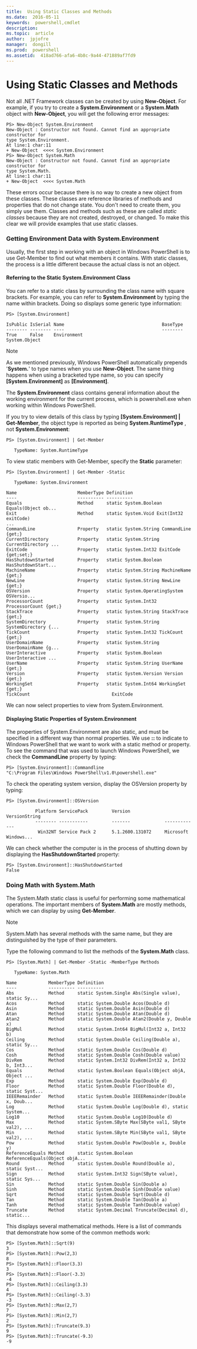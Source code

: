 ```yaml
---
title:  Using Static Classes and Methods
ms.date:  2016-05-11
keywords:  powershell,cmdlet
description:  
ms.topic:  article
author:  jpjofre
manager:  dongill
ms.prod:  powershell
ms.assetid:  418ad766-afa6-4b8c-9a44-471889af7fd9
---
```


# Using Static Classes and Methods
Not all .NET Framework classes can be created by using **New\-Object**. For example, if you try to create a **System.Environment** or a **System.Math** object with **New\-Object**, you will get the following error messages:

```
PS> New-Object System.Environment
New-Object : Constructor not found. Cannot find an appropriate constructor for
type System.Environment.
At line:1 char:11
+ New-Object  <<<< System.Environment
PS> New-Object System.Math
New-Object : Constructor not found. Cannot find an appropriate constructor for
type System.Math.
At line:1 char:11
+ New-Object  <<<< System.Math
```

These errors occur because there is no way to create a new object from these classes. These classes are reference libraries of methods and properties that do not change state. You don't need to create them, you simply use them. Classes and methods such as these are called *static classes* because they are not created, destroyed, or changed. To make this clear we will provide examples that use static classes.

### Getting Environment Data with System.Environment
Usually, the first step in working with an object in Windows PowerShell is to use Get\-Member to find out what members it contains. With static classes, the process is a little different because the actual class is not an object.

#### Referring to the Static System.Environment Class
You can refer to a static class by surrounding the class name with square brackets. For example, you can refer to **System.Environment** by typing the name within brackets. Doing so displays some generic type information:

```
PS> [System.Environment]

IsPublic IsSerial Name                                     BaseType
-------- -------- ----                                     --------
True     False    Environment                              System.Object
```

> [!NOTE]
> As we mentioned previously, Windows PowerShell automatically prepends '**System.**' to type names when you use **New\-Object**. The same thing happens when using a bracketed type name, so you can specify **\[System.Environment]** as **\[Environment]**.

The **System.Environment** class contains general information about the working environment for the current process, which is powershell.exe when working within Windows PowerShell.

If you try to view details of this class by typing **\[System.Environment] | Get\-Member**, the object type is reported as being **System.RuntimeType** , not **System.Environment**:

```
PS> [System.Environment] | Get-Member

   TypeName: System.RuntimeType
```

To view static members with Get\-Member, specify the **Static** parameter:

```
PS> [System.Environment] | Get-Member -Static

   TypeName: System.Environment

Name                       MemberType Definition
----                       ---------- ----------
Equals                     Method     static System.Boolean Equals(Object ob...
Exit                       Method     static System.Void Exit(Int32 exitCode)
...
CommandLine                Property   static System.String CommandLine {get;}
CurrentDirectory           Property   static System.String CurrentDirectory ...
ExitCode                   Property   static System.Int32 ExitCode {get;set;}
HasShutdownStarted         Property   static System.Boolean HasShutdownStart...
MachineName                Property   static System.String MachineName {get;}
NewLine                    Property   static System.String NewLine {get;}
OSVersion                  Property   static System.OperatingSystem OSVersio...
ProcessorCount             Property   static System.Int32 ProcessorCount {get;}
StackTrace                 Property   static System.String StackTrace {get;}
SystemDirectory            Property   static System.String SystemDirectory {...
TickCount                  Property   static System.Int32 TickCount {get;}
UserDomainName             Property   static System.String UserDomainName {g...
UserInteractive            Property   static System.Boolean UserInteractive ...
UserName                   Property   static System.String UserName {get;}
Version                    Property   static System.Version Version {get;}
WorkingSet                 Property   static System.Int64 WorkingSet {get;}
TickCount                               ExitCode
```

We can now select properties to view from System.Environment.

#### Displaying Static Properties of System.Environment
The properties of System.Environment are also static, and must be specified in a different way than normal properties. We use **::** to indicate to Windows PowerShell that we want to work with a static method or property. To see the command that was used to launch Windows PowerShell, we check the **CommandLine** property by typing:

```
PS> [System.Environment]::Commandline
"C:\Program Files\Windows PowerShell\v1.0\powershell.exe"
```

To check the operating system version, display the OSVersion property by typing:

```
PS> [System.Environment]::OSVersion

           Platform ServicePack         Version             VersionString
           -------- -----------         -------             -------------
            Win32NT Service Pack 2      5.1.2600.131072     Microsoft Windows...
```

We can check whether the computer is in the process of shutting down by displaying the **HasShutdownStarted** property:

```
PS> [System.Environment]::HasShutdownStarted
False
```

### Doing Math with System.Math
The System.Math static class is useful for performing some mathematical operations. The important members of **System.Math** are mostly methods, which we can display by using **Get\-Member**.

> [!NOTE]
> System.Math has several methods with the same name, but they are distinguished by the type of their parameters.

Type the following command to list the methods of the **System.Math** class.

```
PS> [System.Math] | Get-Member -Static -MemberType Methods

   TypeName: System.Math

Name            MemberType Definition
----            ---------- ----------
Abs             Method     static System.Single Abs(Single value), static Sy...
Acos            Method     static System.Double Acos(Double d)
Asin            Method     static System.Double Asin(Double d)
Atan            Method     static System.Double Atan(Double d)
Atan2           Method     static System.Double Atan2(Double y, Double x)
BigMul          Method     static System.Int64 BigMul(Int32 a, Int32 b)
Ceiling         Method     static System.Double Ceiling(Double a), static Sy...
Cos             Method     static System.Double Cos(Double d)
Cosh            Method     static System.Double Cosh(Double value)
DivRem          Method     static System.Int32 DivRem(Int32 a, Int32 b, Int3...
Equals          Method     static System.Boolean Equals(Object objA, Object ...
Exp             Method     static System.Double Exp(Double d)
Floor           Method     static System.Double Floor(Double d), static Syst...
IEEERemainder   Method     static System.Double IEEERemainder(Double x, Doub...
Log             Method     static System.Double Log(Double d), static System...
Log10           Method     static System.Double Log10(Double d)
Max             Method     static System.SByte Max(SByte val1, SByte val2), ...
Min             Method     static System.SByte Min(SByte val1, SByte val2), ...
Pow             Method     static System.Double Pow(Double x, Double y)
ReferenceEquals Method     static System.Boolean ReferenceEquals(Object objA...
Round           Method     static System.Double Round(Double a), static Syst...
Sign            Method     static System.Int32 Sign(SByte value), static Sys...
Sin             Method     static System.Double Sin(Double a)
Sinh            Method     static System.Double Sinh(Double value)
Sqrt            Method     static System.Double Sqrt(Double d)
Tan             Method     static System.Double Tan(Double a)
Tanh            Method     static System.Double Tanh(Double value)
Truncate        Method     static System.Decimal Truncate(Decimal d), static...
```

This displays several mathematical methods. Here is a list of commands that demonstrate how some of the common methods work:

```
PS> [System.Math]::Sqrt(9)
3
PS> [System.Math]::Pow(2,3)
8
PS> [System.Math]::Floor(3.3)
3
PS> [System.Math]::Floor(-3.3)
-4
PS> [System.Math]::Ceiling(3.3)
4
PS> [System.Math]::Ceiling(-3.3)
-3
PS> [System.Math]::Max(2,7)
7
PS> [System.Math]::Min(2,7)
2
PS> [System.Math]::Truncate(9.3)
9
PS> [System.Math]::Truncate(-9.3)
-9
```

